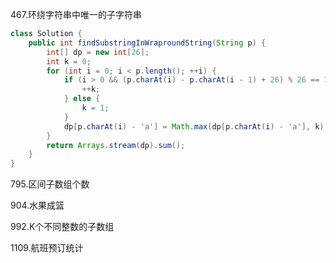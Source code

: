 467.环绕字符串中唯一的子字符串

```java
class Solution {
    public int findSubstringInWraproundString(String p) {
        int[] dp = new int[26];
        int k = 0;
        for (int i = 0; i < p.length(); ++i) {
            if (i > 0 && (p.charAt(i) - p.charAt(i - 1) + 26) % 26 == 1) { // 字符之差为 1 或 -25
                ++k;
            } else {
                k = 1;
            }
            dp[p.charAt(i) - 'a'] = Math.max(dp[p.charAt(i) - 'a'], k);
        }
        return Arrays.stream(dp).sum();
    }
}
```



795.区间子数组个数

904.水果成篮

992.K个不同整数的子数组

1109.航班预订统计